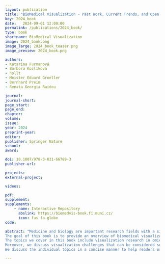 ```yaml
---
layout: publication
title: "BioMedical Visualization - Past Work, Current Trends, and Open Challenges"
key: 2024_book
date:   2024-09-01 12:00:00
permalink: /publications/2024_book/
type: book
shortname: BioMedical Visualization
image: 2024_book.png
image_large: 2024_book_teaser.png
image_preview: 2024_book.png

authors:
- Katarína Furmanová
- Barbora Kozlíková
- hollt
- Meister Eduard Groeller
- Bernhard Preim
- Renata Georgia Raidou

journal:
journal-short:
page_start: 
page_end: 
chapter:
volume: 
issue: 
year: 2024
preprint-year:
editor:
publisher: Springer Nature
school:
award:

doi: 10.1007/978-3-031-66789-3
publisher-url:

projects:
external-project:

videos:

pdf:
supplement: 
supplements:
    - name: Interactive Repository
      abslink: https://biomedvis-book.fi.muni.cz/
      icon: fas fa-globe
code:

abstract: "Medicine and biology are important research fields with a significant impact on humans and their health. In the last few decades, many visualization strategies have been pro- posed for solving problems within these disciplines. From the early molecular models and medical volume representations to modern-day visual analytics for genomics or extended reality applications for surgery training and guidance, the area of biomedical visualization has progressed and expanded considerably.
The goal of this book is to provide an overview of biomedical visualization by highlighting the overall trends of research through the years and the evolution of topics over time. To uncover these trends, we have manually curated a total of 3856 research publications related to biomedical visualization, which we categorized according to their application field. A searchable repository of these publications accompanies this book at https://biomedvis-book.fi.muni.cz/.
The topics we cover in this book include visualization research in omics, interaction networks and pathways, biological structures, tumor diagnosis and treatment, vasculature, brain, surgery, educational contexts, therapy and rehabilitation, electronic health records, and public health. A separate chapter is dedicated to general visualization techniques commonly used for biomedical data, such as surface and volume rendering, as well as abstract and illustrative approaches. For each of these areas, the past and contemporary research trends are discussed, highlighting the most influential works. Furthermore, the book explains how research is affected by developments in technology, data availability, and domain practice.
Moreover, we discuss visualization challenges that can be considered solved, as well as research directions anticipated to thrive in the upcoming years. We further include the outcomes of interviews conducted with 16 researchers in the field of biomedical visualization to solicit their opinions regarding the evolution and trends in the domain as well as the future of this research field.
We discuss the individual topics in a concise manner to help readers orient themselves in the already mature and diverse field of biomedical visualization without overwhelming them with technical details. We also provide useful pointers for future reading. As such, we hope that the book can help young researchers to become familiar with past challenges and identify future ones. For more senior researchers, we believe our book can serve as an insightful overview of the research field and the direction it is heading."

---
```

